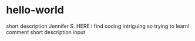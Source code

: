 # hello-world
short description
Jennifer S. HERE i find coding intriguing so trying to learn!
comment short description input
